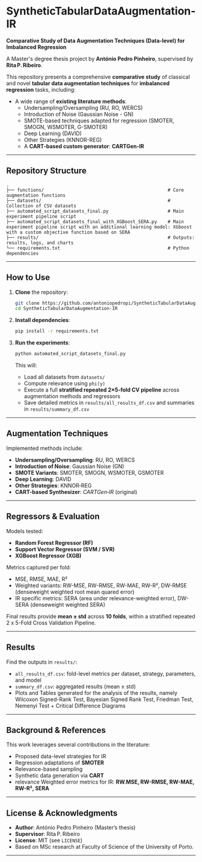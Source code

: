 # SyntheticTabularDataAugmentation‑IR

**Comparative Study of Data Augmentation Techniques (Data‑level) for Imbalanced Regression**

A Master's degree thesis project by **António Pedro Pinheiro**, supervised by **Rita P. Ribeiro**.

This repository presents a comprehensive **comparative study** of classical and novel **tabular data augmentation techniques** for **imbalanced regression** tasks, including:

- A wide range of **existing literature methods**:
  - Undersampling/Oversampling (RU, RO, WERCS)
  - Introduction of Noise (Gaussian Noise - GN)
  - SMOTE-based techniques adapted for regression (SMOTER, SMOGN, WSMOTER, G-SMOTER)
  - Deep Learning (DAVID)
  - Other Strategies (KNNOR-REG)
  - A **CART-based custom generator**: **CARTGen‑IR**

---

## Repository Structure

```
.
├── functions/                                              # Core augmentation functions
├── datasets/                                               # Collection of CSV datasets
├── automated_script_datasets_final.py                      # Main experiment pipeline script
├── automated_script_datasets_final_with_XGBoost_SERA.py    # Main experiment pipeline script with an additional learning model: XGboost with a custom objective function based on SERA
├── results/                                                # Outputs: results, logs, and charts
└── requirements.txt                                        # Python dependencies
```

---

## How to Use

1. **Clone** the repository:
   ```bash
   git clone https://github.com/antoniopedropi/SyntheticTabularDataAugmentation-IR.git
   cd SyntheticTabularDataAugmentation-IR
   ```

2. **Install dependencies**:
   ```bash
   pip install -r requirements.txt
   ```

3. **Run the experiments**:
   ```bash
   python automated_script_datasets_final.py
   ```
   This will:
   - Load all datasets from `datasets/`
   - Compute relevance using `phi(y)`
   - Execute a full **stratified repeated 2×5-fold CV pipeline** across augmentation methods and regressors
   - Save detailed metrics in `results/all_results_df.csv` and summaries in `results/summary_df.csv`

---

## Augmentation Techniques

Implemented methods include:

- **Undersampling/Oversampling**: RU, RO, WERCS  
- **Introduction of Noise**: Gaussian Noise (GN)  
- **SMOTE Variants**: SMOTER, SMOGN, WSMOTER, GSMOTER  
- **Deep Learning**: DAVID  
- **Other Strategies**: KNNOR‑REG  
- **CART-based Synthesizer**: *CARTGen‑IR* (original)

---

## Regressors & Evaluation

Models tested:

- **Random Forest Regressor (RF)**
- **Support Vector Regressor (SVM / SVR)**
- **XGBoost Regressor (XGB)**

Metrics captured per fold:

- MSE, RMSE, MAE, R²
- Weighted variants: RW-MSE, RW-RMSE, RW-MAE, RW-R², DW-RMSE (denseweight weighted root mean quared error)
- IR specific metrics: SERA (area under relevance-weighted error), DW-SERA (denseweight weighted SERA)

Final results provide **mean ± std** across **10 folds**, within a stratified repeated 2 x 5-Fold Cross Validation Pipeline.

---

## Results

Find the outputs in `results/`:

- `all_results_df.csv`: fold-level metrics per dataset, strategy, parameters, and model  
- `summary_df.csv`: aggregated results (mean ± std)  
- Plots and Tables generated for the analysis of the results, namely Wilcoxon Signed-Rank Test, Bayesian Signed Rank Test, Friedman Test, Nemenyi Test + Critical Difference Diagrams

---

## Background & References

This work leverages several contributions in the literature:

- Proposed data-level strategies for IR
- Regression adaptations of **SMOTER**  
- Relevance-based sampling
- Synthetic data generation via **CART**  
- relevance Weighted error metrics for IR: **RW.MSE, RW-RMSE, RW-MAE, RW-R², SERA**

---

## License & Acknowledgments

- **Author**: António Pedro Pinheiro (Master’s thesis)  
- **Supervisor**: Rita P. Ribeiro  
- **License**: MIT (see `LICENSE`)  
- Based on MSc research at Faculty of Science of the University of Porto.

---

